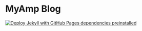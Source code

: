 # MyAmp Blog

[![Deploy Jekyll with GitHub Pages dependencies preinstalled](https://github.com/MalickGalant/MyAmp/actions/workflows/jekyll-gh-pages.yml/badge.svg)](https://github.com/MalickGalant/MyAmp/actions/workflows/jekyll-gh-pages.yml)
